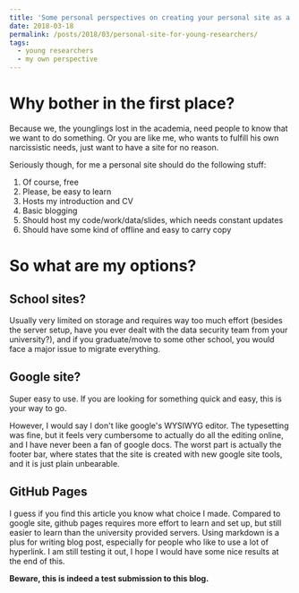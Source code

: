 ```yaml
---
title: 'Some personal perspectives on creating your personal site as a young researcher'
date: 2018-03-18
permalink: /posts/2018/03/personal-site-for-young-researchers/
tags:
  - young researchers
  - my own perspective
---
```


# Why bother in the first place?

Because we, the younglings lost in the academia, need people to know that we want to do something. Or you are like me, who wants to fulfill his own narcissistic needs, just want to have a site for no reason.

Seriously though, for me a personal site should do the following stuff:
1. Of course, free
1. Please, be easy to learn
1. Hosts my introduction and CV
1. Basic blogging
1. Should host my code/work/data/slides, which needs constant updates
1. Should have some kind of offline and easy to carry copy

# So what are my options?

## School sites?

Usually very limited on storage and requires way too much effort (besides the server setup, have you ever dealt with the data security team from your university?), and if you graduate/move to some other school, you would face a major issue to migrate everything. 

## Google site?

Super easy to use. If you are looking for something quick and easy, this is your way to go.

However, I would say I don't like google's WYSIWYG editor. The typesetting was fine, but it feels very cumbersome to actually do all the editing online, and I have never been a fan of google docs. The worst part is actually the footer bar, where states that the site is created with new google site tools, and it is just plain unbearable.

## GitHub Pages

I guess if you find this article you know what choice I made. Compared to google site, github pages requires more effort to learn and set up, but still easier to learn than the university provided servers. Using markdown is a plus for writing blog post, especially for people who like to use a lot of hyperlink. I am still testing it out, I hope I would have some nice results at the end of this.

**Beware, this is indeed a test submission to this blog.**
